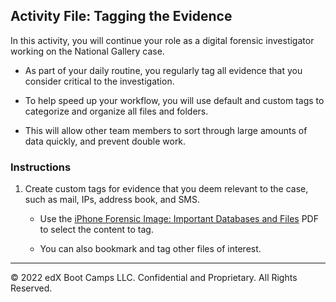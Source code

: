 ## Activity File: Tagging the Evidence

In this activity, you will continue your role as a digital forensic investigator working on the National Gallery case.

- As part of your daily routine, you regularly tag all evidence that you consider critical to the investigation.

- To help speed up your workflow, you will use default and custom tags to categorize and organize all files and folders.

- This will allow other team members to sort through large amounts of data quickly, and prevent double work.

### Instructions 
1. Create custom tags for evidence that you deem relevant to the case, such as mail, IPs, address book, and SMS.

    - Use the [iPhone Forensic Image: Important Databases and Files](https://docs.google.com/document/d/10CWGqTvu09mrSn7Tg7xoKNWBrjeW1wCmXoqB58xYr0k/edit?usp=sharing) PDF to select the content to tag. 

    - You can also bookmark and tag other files of interest.


----

&copy; 2022 edX Boot Camps LLC. Confidential and Proprietary.   All Rights Reserved.